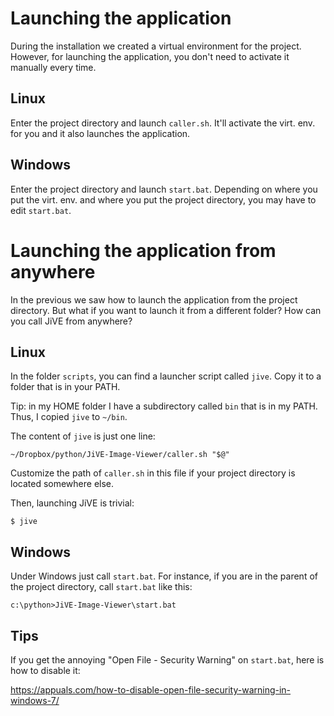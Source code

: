 Launching the application
=========================

During the installation we created a virtual environment
for the project. However, for launching the application,
you don't need to activate it manually every time.

Linux
-----

Enter the project directory and launch `caller.sh`. It'll
activate the virt. env. for you and it also launches the
application.

Windows
-------

Enter the project directory and launch `start.bat`. Depending
on where you put the virt. env. and where you put the project
directory, you may have to edit `start.bat`.

Launching the application from anywhere
=======================================

In the previous we saw how to launch the application from
the project directory. But what if you want to launch it
from a different folder? How can you call JiVE from anywhere?

Linux
-----

In the folder `scripts`, you can find a launcher script called `jive`.
Copy it to a folder that is in your PATH.

Tip: in my HOME folder I have a subdirectory called `bin` that is in my PATH.
Thus, I copied `jive` to `~/bin`.

The content of `jive` is just one line:
```
~/Dropbox/python/JiVE-Image-Viewer/caller.sh "$@"
```

Customize the path of `caller.sh` in this file if your project
directory is located somewhere else.

Then, launching JiVE is trivial:
```
$ jive
```

Windows
-------

Under Windows just call `start.bat`. For instance, if you are in the
parent of the project directory, call `start.bat` like this:
```
c:\python>JiVE-Image-Viewer\start.bat
```

Tips
----

If you get the annoying "Open File - Security Warning" on `start.bat`, here is
how to disable it:

https://appuals.com/how-to-disable-open-file-security-warning-in-windows-7/
